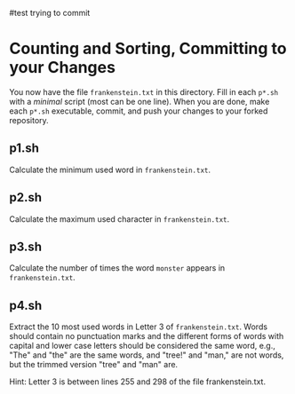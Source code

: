 #test trying to commit
# Counting and Sorting, Committing to your Changes

You now have the file `frankenstein.txt` in this directory.  Fill in each `p*.sh` with a *minimal* script (most can be one line).  When you are done, make each `p*.sh` executable, commit, and push your changes to your forked repository.

## p1.sh

Calculate the minimum used word in `frankenstein.txt`.

## p2.sh

Calculate the maximum used character in `frankenstein.txt`.

## p3.sh

Calculate the number of times the word `monster` appears in `frankenstein.txt`.

## p4.sh

Extract the 10 most used words in Letter 3 of `frankenstein.txt`.  Words should contain no punctuation marks and the different forms of words with capital and lower case letters should be considered the same word, e.g., "The" and "the" are the same words, and "tree!" and "man," are not words, but the trimmed version "tree" and "man" are.

Hint: Letter 3 is between lines 255 and 298 of the file frankenstein.txt.

